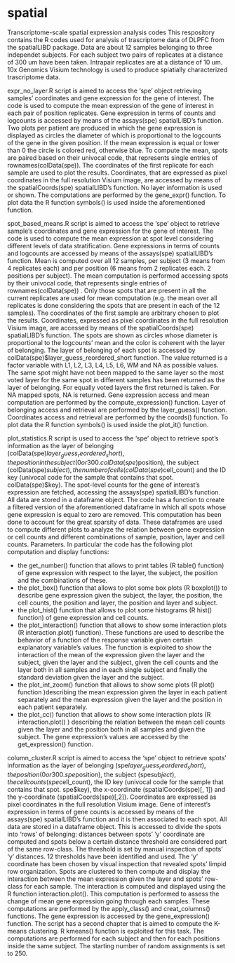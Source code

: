 # spatial
Transcriptome-scale spatial expression analysis codes
This respository contains the R codes used for analysis of trascriptome data of DLPFC from the spatialLIBD package. 
Data are about 12 samples belonging to three independet subjects. For each subject two pairs of replicates at a distance of 300 um have been taken. Intrapair replicates are at a distance of 10 um. 10x Genomics Visium technology is used to produce spiatially characterized trascriptome data.   

expr_no_layer.R script is aimed to access the ‘spe’ object retrieving samples’ coordinates and gene expression for the gene of interest. The code is used to compute the mean expression of the gene of interest in each pair of position replicates. Gene expression in terms of counts and logcounts is accessed by means of the assays(spe) spatialLIBD’s function. Two plots per patient are produced in which the gene expression is displayed as circles the diameter of which is proportional to the logcounts of the gene in the given position. If the mean expression is equal or lower than 0 the circle is colored red, otherwise blue. To compute the mean, spots are paired based on their univocal code, that represents single entries of rownames(colData(spe)). The coordinates of the first replicate for each sample are used to plot the results. Coordinates, that are expressed as pixel coordinates in the full resolution Visium image,  are accessed by means of the spatialCoords(spe) spatialLIBD’s function. No layer information is used or shown. 
The computations are performed by the gene_expr() function. To plot data the R function symbols() is used inside the aforementioned function.

spot_based_means.R script is aimed to access the ‘spe’ object to retrieve sample’s coordinates and gene expression for the gene of interest. The code is used to compute the mean expression at spot level considering different levels of data stratification. Gene expressions in terms of counts and logcounts are accessed by means of the assays(spe) spatialLIBD’s function. Mean is computed over all 12 samples, per subject (3 means from 4 replicates each) and per position (6 means from 2 replicates each. 2 positions per subject). The mean computation is performed accessing spots by their univocal code, that represents single entries of rownames(colData(spe)) . Only those spots that are present in all the current replicates are used for mean computation (e.g. the mean over all replicates is done considering the spots that are present in each of the 12 samples). The coordinates of the first sample are arbitrary chosen to plot the results. Coordinates, expressed as pixel coordinates in the full resolution Visium image, are accessed by means of the spatialCoords(spe) spatialLIBD’s function. The spots are shown as circles whose diameter is proportional to the logcounts’ mean and the color is coherent with the layer of belonging. The layer of belonging of each spot is accessed by colData(spe)$layer_guess_reordered_short function. The value returned is a factor variable with L1, L2, L3, L4, L5, L6, WM and NA as possible values. The same spot might have not been mapped to the same layer so the most voted layer for the same spot in different samples has been returned as the layer of belonging. For equally voted layers the first returned is taken. For NA mapped spots, NA is returned. 
Gene expression access and mean computation are performed by the compute_expression() function. Layer of belonging access and retrieval are performed by the layer_guess() function. Coordinates access and retrieval are performed by the coords() function. 
To plot data the R function symbols() is used inside the plot_it() function. 

plot_statistics.R script is used to access the ‘spe’ object to retrieve spot’s information as the layer of belonging (colData(spe)$layer_guess_reordered_short), the position in the subject (0 or 300. colData(spe)$position), the subject (colData(spe)$subject), the number of cells (colData(spe)$cell_count) and the ID key (univocal code for the sample that contains that spot. colData(spe)$key). The spot-level counts for the gene of interest’s expression are fetched, accessing the assays(spe) spatialLIBD’s function. All data are stored in a dataframe object. The code has a function to create a filtered version of the aforementioned dataframe in which all spots whose gene expression is equal to zero are removed. This computation has been done to account for the great sparsity of data. These dataframes are used to compute different plots to analyze the relation between gene expression or cell counts and different combinations of sample, position, layer and cell counts. Parameters. In particular the code has the following plot computation and display functions: 
- the get_number() function that allows to print tables (R table() function) of gene expression with respect to the layer, the subject, the position and the combinations of these.
- the plot_box() function that allows to plot some box plots (R boxplot()) to describe gene expression given the subject, the layer, the position, the cell counts, the position and layer, the position and layer and subject. 
- the plot_hist() function that allows to plot some histograms (R hist() function) of gene expression and cell counts.
- the plot_interaction() function that allows to show some interaction plots (R interaction.plot() function). These functions are used to describe the behavior of a function of the response variable given certain explanatory variable’s values. The function is exploited to show the interaction of the mean of the expression given the layer and the subject, given the layer and the subject, given the cell counts and the layer both in all samples and in each single subject and finally the standard deviation given the layer and the subject.
- the plot_int_zoom() function that allows to show some plots (R plot() function )describing the mean expression given the layer in each patient separately and the mean expression given the layer and the position in each patient separately.
- the plot_cc() function that allows to show some interaction plots (R interaction.plot() ) describing the relation between the mean cell counts given the layer and the position both in all samples and given the subject.
The gene expression’s values are accessed by the get_expression() function. 

column_cluster.R script is aimed to access the ‘spe’ object to retrieve spots’ information as the layer of belonging (spe$layer_guess_reordered_short), the position (0 or 300. spe$position), the subject (spe$subject), the cell counts (spe$cell_count), the ID key (univocal code for the sample that contains that spot. spe$key), the x-coordinate (spatialCoords(spe)[, 1]) and the y-coordinate (spatialCoords(spe)[,2]). Coordinates are expressed as pixel coordinates in the full resolution Visium image. Gene of interest’s expression in terms of gene counts is accessed by means of the assays(spe) spatialLIBD’s function and it is then associated to each spot. All data are stored in a dataframe object. This is accessed to divide the spots into ‘rows’ of belonging: distances between spots’ ‘y’ coordinate are computed and spots below a certain distance threshold are considered part of the same row-class. The threshold is set by manual inspection of spots’ ‘y’ distances. 12 thresholds  have been identified and used. The ‘y’ coordinate has been chosen by visual inspection that revealed spots’ limpid row organization. Spots are clustered to then compute and display the interaction between the mean expression given the layer and spots’ row-class for each sample. The interaction is computed and displayed using the R function interaction.plot(). This computation is performed to assess the change of mean gene expression going through each samples. These computations are performed by the apply_class() and creat_columns() functions.  The gene expression is accessed by the gene_expression() function. 
The script has a second chapter that is aimed to compute the K-means clustering. R kmeans() function is exploited for this task. The computations are performed for each subject and then for each positions inside the same subject. The starting number of random assignments is set to 250.
